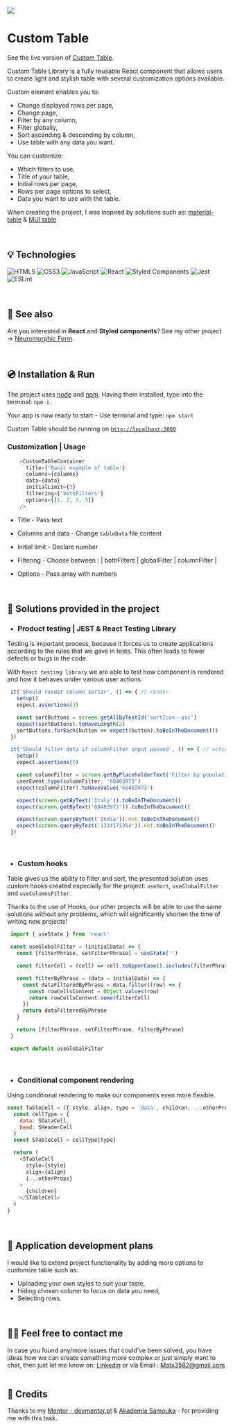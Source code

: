 
![](./assets/img/appDesktop2.png)


# Custom Table

See the live version of [Custom Table](https://devmentor.pl).


Custom Table Library is a fully reusable React component that allows users to create light and stylish table with several customization options available.

Custom element enables you to:
- Change displayed rows per page,
- Change page,
- Filter by any column,
- Filter globally,
- Sort ascending & descending by column,
- Use table with any data you want.

You can customize:
- Which filters to use,
- Title of your table,
- Initial rows per page,
- Rows per page options to select,
- Data you want to use with the table.


When creating the project, I was inspired by solutions such as: [material-table](https://material-table.com/#/) & [MUI table](https://mui.com/material-ui/react-table/)

&nbsp;
 
## 💡 Technologies
![HTML5](https://img.shields.io/badge/html5-%23E34F26.svg?style=for-the-badge&logo=html5&logoColor=white)
![CSS3](https://img.shields.io/badge/css3-%231572B6.svg?style=for-the-badge&logo=css3&logoColor=white)
![JavaScript](https://img.shields.io/badge/javascript-%23323330.svg?style=for-the-badge&logo=javascript&logoColor=%23F7DF1E)
![React](https://img.shields.io/badge/react-%2320232a.svg?style=for-the-badge&logo=react&logoColor=%2361DAFB)
![Styled Components](https://img.shields.io/badge/styled--components-DB7093?style=for-the-badge&logo=styled-components&logoColor=white)
![Jest](https://img.shields.io/badge/-jest-%23C21325?style=for-the-badge&logo=jest&logoColor=white)
![ESLint](https://img.shields.io/badge/ESLint-4B3263?style=for-the-badge&logo=eslint&logoColor=white)

&nbsp;
 
## 🔗 See also

Are you interested in **React** and **Styled components**? See my other project -> [Neuromorphic Form](https://github.com/MateuszSuplewski/Neuromorphic-Multistep-Form).

&nbsp;
 
## 💿 Installation & Run

The project uses [node](https://nodejs.org/en/) and [npm](https://www.npmjs.com/). Having them installed, type into the terminal: `npm i`.

Your app is now ready to start - Use terminal and type: `npm start`

Custom Table should be running on [`http://localhost:3000`](http://localhost:3000)

### Customization | Usage
```javascript
    <CustomTableContainer
      title={'Basic example of table'}
      columns={columns}
      data={data}
      initialLimit={3}
      filtering={'bothFilters'}
      options={[1, 2, 3, 5]}
    />
```
- Title - Pass text

- Columns and data - Change `tableData` file content

- Initial limit - Declare number

- Filtering - Choose between : | bothFilters | globalFilter | columnFilter |

- Options - Pass array with numbers


&nbsp;
 
## 🤔 Solutions provided in the project

 - ### Product testing | JEST & React Testing Library

 Testing is important process, because it forces us to create applications according to the rules that we gave in tests.
 This often leads to fewer defects or bugs in the code.

 With `React testing library` we are able to test how component is rendered and how it behaves
 under various user actions.

 ```javascript
  it('Should render column sorter', () => { // render
    setup()
    expect.assertions(3)

    const sortButtons = screen.getAllByTestId('sortIcon--asc')
    expect(sortButtons).toHaveLength(2)
    sortButtons.forEach(button => expect(button).toBeInTheDocument())
  })
 ```

 ```javascript
  it('Should filter data if columnFilter input passed', () => { // action
    setup()
    expect.assertions(5)

    const columnFilter = screen.getByPlaceholderText('Filter by population')
    userEvent.type(columnFilter, '60483973')
    expect(columnFilter).toHaveValue('60483973')

    expect(screen.getByText('Italy')).toBeInTheDocument()
    expect(screen.getByText('60483973')).toBeInTheDocument()

    expect(screen.queryByText('India')).not.toBeInTheDocument()
    expect(screen.queryByText('1324171354')).not.toBeInTheDocument()
  })
 ```
 
 &nbsp;

- ### Custom hooks
Table gives us the ability to filter and sort, the presented solution uses custom hooks created especially for the project: `useSort`, `useGlobalFilter` and `useColumnsFilter`.

Thanks to the use of Hooks, our other projects will be able to use the same solutions without any problems, which will significantly shorten the time of writing new projects!

```javascript
 import { useState } from 'react'

 const useGlobalFilter = (initialData) => {
   const [filterPhrase, setFilterPhrase] = useState('')

   const filterCell = (cell) => cell.toUpperCase().includes(filterPhrase.toUpperCase())

   const filterByPhrase = (data = initialData) => {
     const dataFilteredByPhrase = data.filter((row) => {
       const rowCellsContent = Object.values(row)
       return rowCellsContent.some(filterCell)
     })
     return dataFilteredByPhrase
   }

   return [filterPhrase, setFilterPhrase, filterByPhrase]
 }

 export default useGlobalFilter
``` 


 &nbsp;

- ### Conditional component rendering

Using conditional rendering to make our components even more flexible.
```javascript
const TableCell = ({ style, align, type = 'data', children, ...otherProps }) => {
  const cellType = {
    data: SDataCell,
    head: SHeaderCell
  }
  const STableCell = cellType[type]

  return (
    <STableCell
      style={style}
      align={align}
      {...otherProps}
    >
      {children}
    </STableCell>
  )
}
```
 &nbsp;



## 💭 Application development plans

I would like to extend project functionality by adding more options to customize table such as:
- Uploading your own styles to suit your taste,
- Hiding chosen column to focus on data you need,
- Selecting rows.



&nbsp;

## 🙋‍♂️ Feel free to contact me
In case you found any/more issues that could've been solved, you have ideas how we can create something more complex or just simply want to chat, then just let me know on:
[Linkedin](https://www.linkedin.com/in/mateusz-suplewski-705017227/) or via Email : Matx3582@gmail.com
&nbsp;

## 👏 Credits
Thanks to my [Mentor - devmentor.pl](https://devmentor.pl/) & [Akademia Samouka](https://akademiasamouka.pl/) - for providing me with this task.


&nbsp;